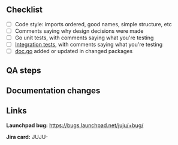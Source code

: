 <!-- 
The PR title should match: <type>(optional <scope>): <description>.

Please also ensure all commits in this PR comply with our conventional commits specification:
https://github.com/juju/juju/blob/main/doc/conventional-commits.md
-->

<!-- Why this change is needed and what it does. -->

## Checklist

<!-- If an item is not applicable, use `~strikethrough~`. -->

- [ ] Code style: imports ordered, good names, simple structure, etc
- [ ] Comments saying why design decisions were made
- [ ] Go unit tests, with comments saying what you're testing
- [ ] [Integration tests](https://github.com/juju/juju/tree/main/tests), with comments saying what you're testing
- [ ] [doc.go](https://discourse.charmhub.io/t/readme-in-packages/451) added or updated in changed packages

## QA steps

<!-- 

Describe steps to verify that the change works. 

If you're changing any of the facades, you need to ensure that you've tested
a model migration from 3.6 to 4.0 and from 4.0 to 4.0.

The following steps are a good starting point:

 1. Bootstrap a 3.6 controller and deploy a charm.

```sh
$ juju bootstrap lxd src36
$ juju add-model moveme1
$ juju deploy juju-qa-test
```

 2. Bootstrap a 4.0 controller with the changes and migrate the model.

```sh
$ juju bootstrap lxd dst40
$ juju migrate src36:moveme1 dst40
$ juju add-unit juju-qa-test
```

 3. Verify no errors exist in the model logs for the agents. If there are
    errors, this is a bug and should be fixed before merging. The fix can
    either be applied to the 4.0 branch (preferable) or the 3.6 branch, though
    that needs to be discussed with the team.

```sh
$ juju debug-log -m dst40:controller
$ juju debug-log -m dst40:moveme1
```

    4. We also need to test a model migration from 4.0 to 4.0.

```sh
$ juju bootstrap lxd src40
$ juju add-model moveme2
$ juju deploy juju-qa-test
```

```sh
$ juju migrate src40:moveme2 dst40
$ juju add-unit juju-qa-test
```

    5. Verify that there are no errors in the controller or model logs.

```sh
$ juju debug-log -m dst40:controller
$ juju debug-log -m dst40:moveme2
```

-->

## Documentation changes

<!-- How it affects user workflow (CLI or API). -->

## Links

<!-- Link to all relevant specification, documentation, bug, issue or JIRA card. -->

**Launchpad bug:** https://bugs.launchpad.net/juju/+bug/

**Jira card:** JUJU-

